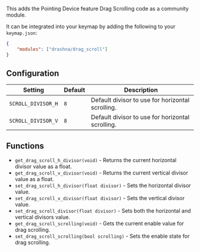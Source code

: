 This adds the Pointing Device feature Drag Scrolling code as a community module.

It can be integrated into your keymap by adding the following to your `keymap.json`:

```json
{
    "modules": ["drashna/drag_scroll"]
}
```

## Configuration

| Setting            | Default | Description                                      |
|--------------------|---------|--------------------------------------------------|
| `SCROLL_DIVISOR_H` | `8`     | Default divisor to use for horizontal scrolling. |
| `SCROLL_DIVISOR_V` | `8`     | Default divisor to use for horizontal scrolling. |


## Functions

* `get_drag_scroll_h_divisor(void)` - Returns the current horizontal divisor value as a float.
* `get_drag_scroll_v_divisor(void)` - Returns the current vertical divisor value as a float.
* `set_drag_scroll_h_divisor(float divisor)` - Sets the horizontal divisor value.
* `set_drag_scroll_v_divisor(float divisor)` - Sets the vertical divisor value.
* `set_drag_scroll_divisor(float divisor)` - Sets both the horizontal and vertical divisors value.
* `get_drag_scroll_scrolling(void)` - Gets the current enable value for drag scrolling.
* `set_drag_scroll_scrolling(bool scrolling)` - Sets the enable state for drag scrolling.
